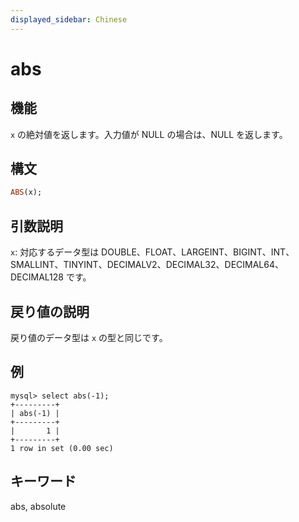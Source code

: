 ```yaml
---
displayed_sidebar: Chinese
---
```


# abs

## 機能

`x` の絶対値を返します。入力値が NULL の場合は、NULL を返します。

## 構文

```Haskell
ABS(x);
```

## 引数説明

`x`: 対応するデータ型は DOUBLE、FLOAT、LARGEINT、BIGINT、INT、SMALLINT、TINYINT、DECIMALV2、DECIMAL32、DECIMAL64、DECIMAL128 です。

## 戻り値の説明

戻り値のデータ型は `x` の型と同じです。

## 例

```Plain Text
mysql> select abs(-1);
+---------+
| abs(-1) |
+---------+
|       1 |
+---------+
1 row in set (0.00 sec)
```

## キーワード

abs, absolute
